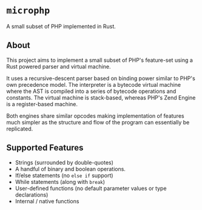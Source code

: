 # `microphp`

A small subset of PHP implemented in Rust.

## About

This project aims to implement a small subset of PHP's feature-set using a Rust powered parser and virtual machine.

It uses a recursive-descent parser based on binding power similar to PHP's own precedence model. The interpreter is a bytecode virtual machine where the AST is compiled into a series of bytecode operations and constants. The virtual machine is stack-based, whereas PHP's Zend Engine is a register-based machine.

Both engines share similar opcodes making implementation of features much simpler as the structure and flow of the program can essentially be replicated.

## Supported Features

* Strings (surrounded by double-quotes)
* A handful of binary and boolean operations.
* If/else statements (no `else if` support)
* While statements (along with `break`)
* User-defined functions (no default parameter values or type declarations)
* Internal / native functions